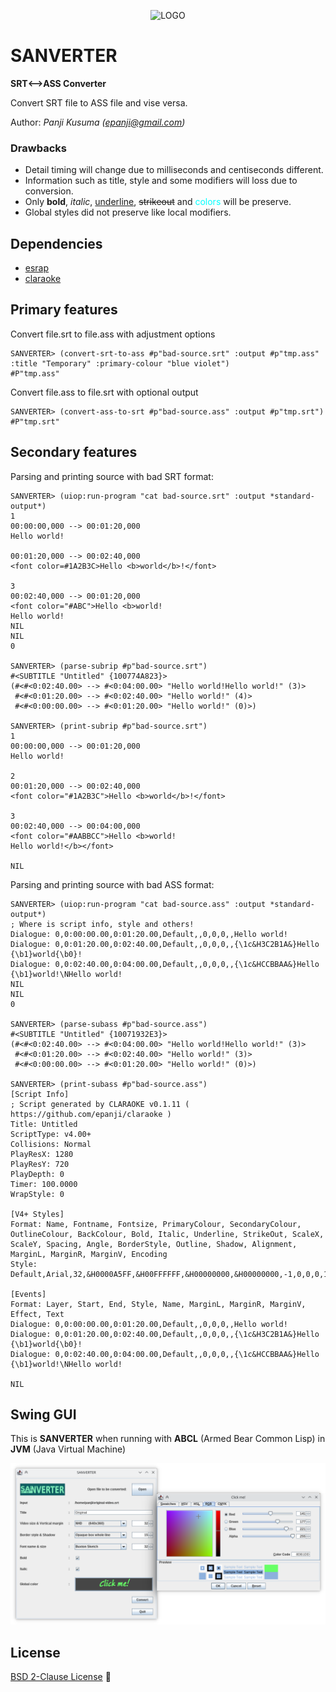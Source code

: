 <p align="center">
    <img src="sanverter.png" alt="LOGO" width="300px" height="150px">
</p>

# SANVERTER

**SRT⟷ASS Converter**

Convert SRT file to ASS file and vise versa.

Author: _Panji Kusuma (epanji@gmail.com)_

### Drawbacks

- Detail timing will change due to milliseconds and centiseconds different.
- Information such as title, style and some modifiers will loss due to conversion.
- Only **bold**, *italic*, <u>underline</u>, <s>strikeout</s> and <font color="#00FFFF">colors</font> will be preserve.
- Global styles did not preserve like local modifiers.

## Dependencies

- [esrap](https://github.com/scymtym/esrap)
- [claraoke](https://github.com/epanji/claraoke)

## Primary features

Convert file.srt to file.ass with adjustment options

```
SANVERTER> (convert-srt-to-ass #p"bad-source.srt" :output #p"tmp.ass" :title "Temporary" :primary-colour "blue violet")
#P"tmp.ass"
```
Convert file.ass to file.srt with optional output

```
SANVERTER> (convert-ass-to-srt #p"bad-source.ass" :output #p"tmp.srt")
#P"tmp.srt"
```

## Secondary features

Parsing and printing source with bad SRT format:

```
SANVERTER> (uiop:run-program "cat bad-source.srt" :output *standard-output*)
1
00:00:00,000 --> 00:01:20,000
Hello world!

00:01:20,000 --> 00:02:40,000
<font color=#1A2B3C>Hello <b>world</b>!</font>

3
00:02:40,000 --> 00:01:20,000
<font color="#ABC">Hello <b>world!
Hello world!
NIL
NIL
0

SANVERTER> (parse-subrip #p"bad-source.srt")
#<SUBTITLE "Untitled" {100774A823}>
(#<#<0:02:40.00> --> #<0:04:00.00> "Hello world!Hello world!" (3)>
 #<#<0:01:20.00> --> #<0:02:40.00> "Hello world!" (4)>
 #<#<0:00:00.00> --> #<0:01:20.00> "Hello world!" (0)>)

SANVERTER> (print-subrip #p"bad-source.srt")
1
00:00:00,000 --> 00:01:20,000
Hello world!

2
00:01:20,000 --> 00:02:40,000
<font color="#1A2B3C">Hello <b>world</b>!</font>

3
00:02:40,000 --> 00:04:00,000
<font color="#AABBCC">Hello <b>world!
Hello world!</b></font>

NIL
```

Parsing and printing source with bad ASS format:

```
SANVERTER> (uiop:run-program "cat bad-source.ass" :output *standard-output*)
; Where is script info, style and others!
Dialogue: 0,0:00:00.00,0:01:20.00,Default,,0,0,0,,Hello world!
Dialogue: 0,0:01:20.00,0:02:40.00,Default,,0,0,0,,{\1c&H3C2B1A&}Hello {\b1}world{\b0}!
Dialogue: 0,0:02:40.00,0:04:00.00,Default,,0,0,0,,{\1c&HCCBBAA&}Hello {\b1}world!\NHello world!
NIL
NIL
0

SANVERTER> (parse-subass #p"bad-source.ass")
#<SUBTITLE "Untitled" {10071932E3}>
(#<#<0:02:40.00> --> #<0:04:00.00> "Hello world!Hello world!" (3)>
 #<#<0:01:20.00> --> #<0:02:40.00> "Hello world!" (3)>
 #<#<0:00:00.00> --> #<0:01:20.00> "Hello world!" (0)>)

SANVERTER> (print-subass #p"bad-source.ass")
[Script Info]
; Script generated by CLARAOKE v0.1.11 ( https://github.com/epanji/claraoke )
Title: Untitled
ScriptType: v4.00+
Collisions: Normal
PlayResX: 1280
PlayResY: 720
PlayDepth: 0
Timer: 100.0000
WrapStyle: 0

[V4+ Styles]
Format: Name, Fontname, Fontsize, PrimaryColour, SecondaryColour, OutlineColour, BackColour, Bold, Italic, Underline, StrikeOut, ScaleX, ScaleY, Spacing, Angle, BorderStyle, Outline, Shadow, Alignment, MarginL, MarginR, MarginV, Encoding
Style: Default,Arial,32,&H0000A5FF,&H00FFFFFF,&H00000000,&H00000000,-1,0,0,0,100,100,0,0,1,1,1,2,25,25,72,1

[Events]
Format: Layer, Start, End, Style, Name, MarginL, MarginR, MarginV, Effect, Text
Dialogue: 0,0:00:00.00,0:01:20.00,Default,,0,0,0,,Hello world!
Dialogue: 0,0:01:20.00,0:02:40.00,Default,,0,0,0,,{\1c&H3C2B1A&}Hello {\b1}world{\b0}!
Dialogue: 0,0:02:40.00,0:04:00.00,Default,,0,0,0,,{\1c&HCCBBAA&}Hello {\b1}world!\NHello world!

NIL
```

## Swing GUI

This is **SANVERTER** when running with **ABCL** (Armed Bear Common Lisp) in **JVM** (Java Virtual Machine)

![Animation](swing-gui.png)

## License

[BSD 2-Clause License](LICENSE)


